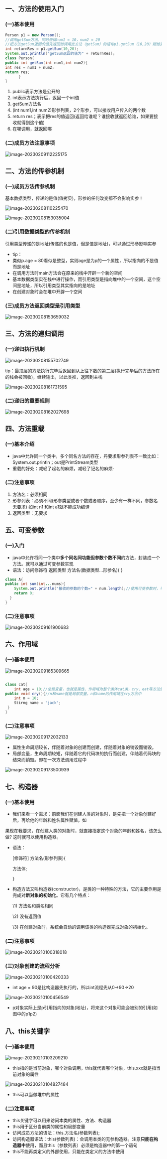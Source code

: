 ## 一、方法的使用入门

### (一)基本使用

```java
Person p1 = new Person();
//调用getSum方法，同时使得num1 = 10，num2 = 20
//把方法getSum返回的值先返回给调用此方法（getSum）的语句p1.getSum（10,20）赋给变量 resturnRes
int returnRes = p1.getSum(10,20);
System.out.println("getSum返回的值为" + returnRes);
class Person{
public int getSum(int num1,int num2){
int res = num1 + num2;
return res;
      }
}
```

1. public表示方法是公开的
2. int表示方法执行后，返回一个int值
3. getSum方法名
4. (int num1,int num2)形参列表，2个形参，可以接收用户传入的两个数
5. return res；表示把res的值返回(返回给谁呢？谁接收就返回给谁，如果要接收就得到这个值)
6. 在哪调用，就返回哪

### (二)成员方法注意事项

![image-20230209112225175](对象、类.assets/image-20230209112225175.png)

## 二、方法的传参机制

### (一)成员方法传参机制

基本数据类型，传递的是值(值拷贝)，形参的任何改变都不会影响实参！

![image-20230208110225470](对象、类.assets/image-20230208110225470.png)

![image-20230208153035004](对象、类.assets/image-20230208153035004.png)

### (二)引用数据类型的传参机制

引用类型传递的是地址(传递的也是值，但是值是地址)，可以通过形参影响实参

- tip：
- 类似p.age = 80看似是整型，实则age是为p的一个属性，所以指向的不是值而是地址
- 在调用方法时main方法会在原来的栈中开辟一个新的空间
- 基本数据类型实在栈中进行操作，而引用类型是指向堆中的一个空间，这个空间是地址，所以引用类型其实指向的是地址
- 在创建对象时会在堆中开辟一个空间

### (三)成员方法返回类型是引用类型

![image-20230208153659032](对象、类.assets/image-20230208153659032.png)

## 三、方法的递归调用

### (一)递归执行机制

![image-20230208155702749](对象、类.assets/image-20230208155702749.png)

tip：最顶层的方法执行完毕后返回到从上往下数的第二层(执行完毕后的方法所在的栈会被回收)，继续输出，以此类推，返回到主栈

![image-20230208161731595](对象、类.assets/image-20230208161731595.png)

### (二)递归的重要规则

![image-20230208162027698](对象、类.assets/image-20230208162027698.png)

## 四、方法重载

### (一)基本介绍

- java中允许同一个类中，多个同名方法的存在，丹要求形参列表不一致比如：System.out.println；out是PrintStream类型
- 重载的好处：减轻了起名的麻烦，减轻了记名的麻烦·

### (二)注意事项

1. 方法名：必须相同
2. 形参列表：必须不同(形参类型或者个数或者顺序，至少有一样不同，参数名无要求) 如int n1 和int a1就不能成功编译
3. 返回类型：无要求

## 五、可变参数

### (一)入门

- java中允许将同一个类中**多个同名同功能但参数个数不同**的方法，封装成一个方法。就可以通过可变参数实现
- 语法：访问修饰符 返回类型 方法名(数据类型...形参名){  }

```java
class A{
public int sum(int...nums){
    System.out.println("接收的参数的个数=" + num.length);//使用可变参数时，可以当做数组来使用，即num可以当做数组
    return 0;
  }
}
```

### (二)注意事项

![image-20230209161900683](对象、类.assets/image-20230209161900683.png)



## 六、作用域

### (一)基本使用

![image-20230209165309665](对象、类.assets/image-20230209165309665.png)

```java

class cat{
    int age = 10;//全局变量，也就是属性、作用域为整个类体cat类，cry、eat等方法使用属性
public void cry(){//n和name就是局部变量，n和name的作用域在cry方法中
    int n = 10;
    Stirng name = "jack";
 }
}
```

### (二)注意事项

![image-20230209172032133](对象、类.assets/image-20230209172032133.png)

- 属性生命周期较长，伴随着对象的创建而创建，伴随着对象的销毁而销毁。
- 局部变量，生命周期较短，伴随着它的代码块的执行而创建，伴随着代码块的结束而销毁。即在一次方法调用过程中

![image-20230209173500939](对象、类.assets/image-20230209173500939.png)

## 七、构造器

### (一)基本使用

- 我们来看一个需求：前面我们在创建人类的对象时，是先把一个对象创建好后，再给他的年龄和姓名属性赋值，如

果现在我要求，在创建人类的对象时，就直接指定这个对象的年龄和姓名，该怎么做? 这时就可以使用构造器。

- 语法：

  [修饰符] 方法名(形参列表){

  方法体;

  }

- 构造方法又叫构造器(constructor)，是类的一种特殊的方法，它的主要作用是完成对**新对象的初始化**。它有几个特点：

  \1) 方法名和类名相同

  \2) 没有返回值

  \3) 在创建对象时，系统会自动的调用该类的构造器完成对象的初始化。

### (二)注意事项

![image-20230210100318018](对象、类.assets/image-20230210100318018.png)

### (三)对象创建的流程分析

![image-20230210100420333](对象、类.assets/image-20230210100420333.png)

- int age = 90是比构造器先执行的，所以int流程先从0→90→20

![image-20230210100456549](对象、类.assets/image-20230210100456549.png)

- p对象实际上是p引用指向的对象(地址)，将来这个对象可能会被别的引用(如图中的p1p2)

## 八、this关键字

### (一)基本使用

![image-20230210103209210](对象、类.assets/image-20230210103209210.png)

- this指的是当前对象，哪个对象调用，this就代表哪个对象，this.xxx就是指当前对象的属性

![image-20230210104827484](对象、类.assets/image-20230210104827484.png)

- this可以当做堆中的属性

### (二)注意事项

- this关键字可以用来访问本类的属性、方法、构造器
- this用于区分当前类的属性和局部变量
- 访问成员方法的语法：this.方法名(参数列表);
- 访问构造器语法：this(参数列表)：会调用本类的无参构造器。注意**只能在构造器中**使用，而且this（参数列表）必须是构造器中的第一个语句
- this不能再类定义的外部使用，只能在类定义的方法中使用





